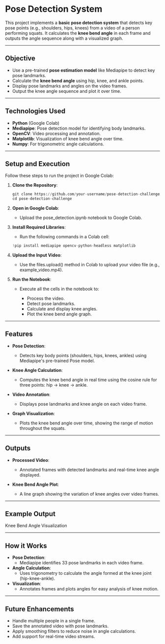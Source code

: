 # **Pose Detection System**

This project implements a **basic pose detection system** that detects key pose points (e.g., shoulders, hips, knees) from a video of a person performing squats. It calculates the **knee bend angle** in each frame and outputs the angle sequence along with a visualized graph.

---

## **Objective**
- Use a pre-trained **pose estimation model** like Mediapipe to detect key pose landmarks.
- Calculate the **knee bend angle** using hip, knee, and ankle points.
- Display pose landmarks and angles on the video frames.
- Output the knee angle sequence and plot it over time.

---

## **Technologies Used**
- **Python** (Google Colab)
- **Mediapipe**: Pose detection model for identifying body landmarks.
- **OpenCV**: Video processing and annotation.
- **Matplotlib**: Visualization of knee bend angle over time.
- **Numpy**: For trigonometric angle calculations.

---

## **Setup and Execution**

Follow these steps to run the project in Google Colab:

1. **Clone the Repository**:
   ```python
   git clone https://github.com/your-username/pose-detection-challenge.git
   cd pose-detection-challenge
   ```

2. **Open in Google Colab**:
   - Upload the pose_detection.ipynb notebook to Google Colab.

3. **Install Required Libraries**:
   - Run the following commands in a Colab cell:
     
    ```python
    !pip install mediapipe opencv-python-headless matplotlib
    ```
    
4. **Upload the Input Video**:
   - Use the files.upload() method in Colab to upload your video file (e.g., example_video.mp4).
  
5. **Run the Notebook**:
   - Execute all the cells in the notebook to:
  
     - Process the video.
     - Detect pose landmarks.
     - Calculate and display knee angles.
     - Plot the knee bend angle graph.

---

## **Features**

- **Pose Detection**:
   - Detects key body points (shoulders, hips, knees, ankles) using Mediapipe's pre-trained Pose model.

- **Knee Angle Calculation**:
   - Computes the knee bend angle in real time using the cosine rule for three points: hip → knee → ankle.

- **Video Annotation**:
   - Displays pose landmarks and knee angle on each video frame.

- **Graph Visualization**:
   - Plots the knee bend angle over time, showing the range of motion throughout the squats.

---
  
## **Outputs**

- **Processed Video**:
   - Annotated frames with detected landmarks and real-time knee angle displayed.

- **Knee Bend Angle Plot**:
   - A line graph showing the variation of knee angles over video frames.

---

## **Example Output**
Knee Bend Angle Visualization

---

## **How it Works**

- **Pose Detection**:
   - Mediapipe identifies 33 pose landmarks in each video frame.
- **Angle Calculation**:
   - Uses trigonometry to calculate the angle formed at the knee joint (hip-knee-ankle).
- **Visualization**:
   - Annotates frames and plots angles for easy analysis of knee motion.

---

## **Future Enhancements**
- Handle multiple people in a single frame.
- Save the annotated video with pose landmarks.
- Apply smoothing filters to reduce noise in angle calculations.
- Add support for real-time video streams.
